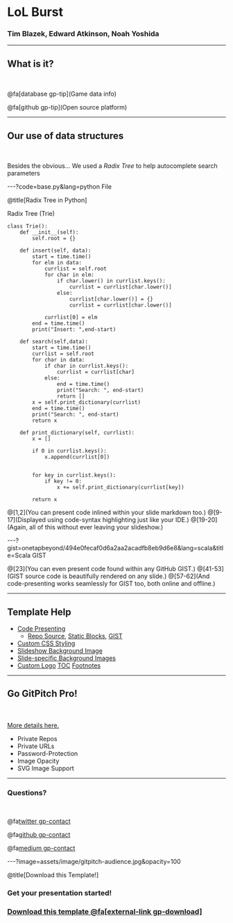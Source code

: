 # LoL Burst 

### Tim Blazek, Edward Atkinson, Noah Yoshida

---

## What is it?

<br>

@fa[database gp-tip](Game data info)

@fa[github gp-tip](Open source platform)

---

## Our use of data structures

<br>

Besides the obvious... We used a *Radix Tree* to help autocomplete search
parameters

---?code=base.py&lang=python File

@title[Radix Tree in Python]

<p><span class="slide-title">Radix Tree (Trie)</span></p>

```
class Trie():
    def __init__(self):
        self.root = {}

    def insert(self, data):
        start = time.time()
        for elm in data:
            currlist = self.root
            for char in elm:
                if char.lower() in currlist.keys():
                    currlist = currlist[char.lower()]
                else:
                    currlist[char.lower()] = {}
                    currlist = currlist[char.lower()]

            currlist[0] = elm
        end = time.time()
        print("Insert: ",end-start)

    def search(self,data):
        start = time.time()
        currlist = self.root
        for char in data:
            if char in currlist.keys():
                currlist = currlist[char]
            else:
                end = time.time()
                print("Search: ", end-start)
                return []
        x = self.print_dictionary(currlist)
        end = time.time()
        print("Search: ", end-start)
        return x

    def print_dictionary(self, currlist):
        x = []

        if 0 in currlist.keys():
            x.append(currlist[0])


        for key in currlist.keys():
            if key != 0:
                x += self.print_dictionary(currlist[key])

        return x

```

@[1,2](You can present code inlined within your slide markdown too.)
@[9-17](Displayed using code-syntax highlighting just like your IDE.)
@[19-20](Again, all of this without ever leaving your slideshow.)

---?gist=onetapbeyond/494e0fecaf0d6a2aa2acadfb8eb9d6e8&lang=scala&title=Scala GIST

@[23](You can even present code found within any GitHub GIST.)
@[41-53](GIST source code is beautifully rendered on any slide.)
@[57-62](And code-presenting works seamlessly for GIST too, both online and offline.)

---

## Template Help

- [Code Presenting](https://github.com/gitpitch/gitpitch/wiki/Code-Presenting)
  + [Repo Source](https://github.com/gitpitch/gitpitch/wiki/Code-Delimiter-Slides), [Static Blocks](https://github.com/gitpitch/gitpitch/wiki/Code-Slides), [GIST](https://github.com/gitpitch/gitpitch/wiki/GIST-Slides) 
- [Custom CSS Styling](https://github.com/gitpitch/gitpitch/wiki/Slideshow-Custom-CSS)
- [Slideshow Background Image](https://github.com/gitpitch/gitpitch/wiki/Background-Setting)
- [Slide-specific Background Images](https://github.com/gitpitch/gitpitch/wiki/Image-Slides#background)
- [Custom Logo](https://github.com/gitpitch/gitpitch/wiki/Logo-Setting) [TOC](https://github.com/gitpitch/gitpitch/wiki/Table-of-Contents) [Footnotes](https://github.com/gitpitch/gitpitch/wiki/Footnote-Setting)

---

## Go GitPitch Pro!

<br>
<div class="left">
    <i class="fa fa-user-secret fa-5x" aria-hidden="true"> </i><br>
    <a href="https://gitpitch.com/pro-features" class="pro-link">
    More details here.</a>
</div>
<div class="right">
    <ul>
        <li>Private Repos</li>
        <li>Private URLs</li>
        <li>Password-Protection</li>
        <li>Image Opacity</li>
        <li>SVG Image Support</li>
    </ul>
</div>

---

### Questions?

<br>

@fa[twitter gp-contact](@gitpitch)

@fa[github gp-contact](gitpitch)

@fa[medium gp-contact](@gitpitch)

---?image=assets/image/gitpitch-audience.jpg&opacity=100

@title[Download this Template!]

### Get your presentation started!
### [Download this template @fa[external-link gp-download]](https://gitpitch.com/template/download/black)

